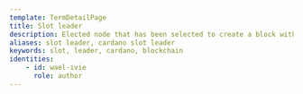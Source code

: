 ```yaml
---
template: TermDetailPage
title: Slot leader
description: Elected node that has been selected to create a block within the current slot. A random election process occurs based on the proportional stake.
aliases: slot leader, cardano slot leader
keywords: slot, leader, cardano, blockchain
identities: 
    - id: wael-ivie
      role: author
---
```


##
